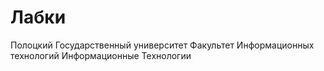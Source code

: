 # Лабки
Полоцкий Государственный университет
Факультет Информационных технологий
Информационные Технологии
